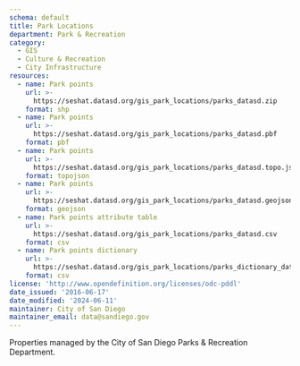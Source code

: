 ```yaml
---
schema: default
title: Park Locations
department: Park & Recreation
category:
  - GIS
  - Culture & Recreation
  - City Infrastructure
resources:
  - name: Park points
    url: >-
      https://seshat.datasd.org/gis_park_locations/parks_datasd.zip
    format: shp
  - name: Park points
    url: >-
      https://seshat.datasd.org/gis_park_locations/parks_datasd.pbf
    format: pbf
  - name: Park points
    url: >-
      https://seshat.datasd.org/gis_park_locations/parks_datasd.topo.json
    format: topojson
  - name: Park points
    url: >-
      https://seshat.datasd.org/gis_park_locations/parks_datasd.geojson
    format: geojson
  - name: Park points attribute table
    url: >-
      https://seshat.datasd.org/gis_park_locations/parks_datasd.csv
    format: csv
  - name: Park points dictionary
    url: >-
      https://seshat.datasd.org/gis_park_locations/parks_dictionary_datasd.csv
    format: csv
license: 'http://www.opendefinition.org/licenses/odc-pddl'
date_issued: '2016-06-17'
date_modified: '2024-06-11'
maintainer: City of San Diego
maintainer_email: data@sandiego.gov
---
```

Properties managed by the City of San Diego Parks & Recreation Department.
